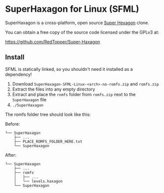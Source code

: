 # SuperHaxagon for Linux (SFML)

SuperHaxagon is a cross-platform, open source [Super Hexagon](http://superhexagon.com/) clone.

You can obtain a free copy of the source code licensed under the GPLv3 at:

https://github.com/RedTopper/Super-Haxagon

## Install

SFML is statically linked, so you shouldn't need it installed as a dependency!

1. Download `SuperHaxagon-SFML-Linux-<arch>-no-romfs.zip` and `romfs.zip`
2. Extract the files into any empty directory
3. Extract and place the `romfs` folder from `romfs.zip` next to the `SuperHaxagon` file
4. `./SuperHaxagon`

The romfs folder tree should look like this:

Before:

```
└── SuperHaxagon
    ├── ...
    ├── PLACE_ROMFS_FOLDER_HERE.txt
    └── SuperHaxagon
```

After:

```
└── SuperHaxagon
    ├── ...
    ├── romfs
    │   ├── ...
    │   └── levels.haxagon
    └── SuperHaxagon
```
